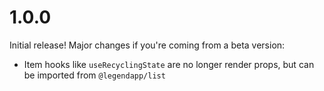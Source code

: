 # 1.0.0

Initial release! Major changes if you're coming from a beta version:

- Item hooks like `useRecyclingState` are no longer render props, but can be imported from `@legendapp/list`
